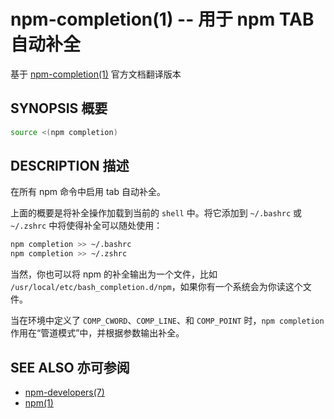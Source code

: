 npm-completion(1) -- 用于 npm TAB 自动补全
===========================================
基于 [npm-completion(1)](https://github.com/npm/npm/blob/latest/doc/cli/npm-completion.md) 官方文档翻译版本


## SYNOPSIS 概要
```bash
source <(npm completion)
```


## DESCRIPTION 描述

在所有 npm 命令中启用 tab 自动补全。

上面的概要是将补全操作加载到当前的 `shell` 中。将它添加到 `~/.bashrc` 或 `~/.zshrc` 中将使得补全可以随处使用：

```bash
npm completion >> ~/.bashrc
npm completion >> ~/.zshrc
```

当然，你也可以将 npm 的补全输出为一个文件，比如 `/usr/local/etc/bash_completion.d/npm`，如果你有一个系统会为你读这个文件。

当在环境中定义了 `COMP_CWORD`、`COMP_LINE`、和 `COMP_POINT` 时，`npm completion` 作用在“管道模式”中，并根据参数输出补全。


## SEE ALSO 亦可参阅

* [npm-developers(7)](https://docs.npmjs.com/misc/developers)
* [npm(1)](https://docs.npmjs.com/cli/npm)
